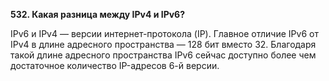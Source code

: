 **532. Какая разница между IPv4 и IPv6?**  

IPv6 и IPv4 — версии интернет-протокола (IP). Главное отличие IPv6 от IPv4 в длине адресного пространства — 128 бит вместо 32. Благодаря такой длине адресного пространства IPv6 сейчас доступно более чем достаточное количество IP-адресов 6-й версии.
